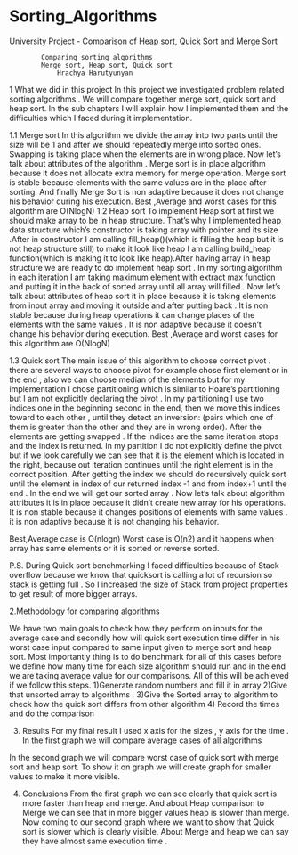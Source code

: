 # Sorting_Algorithms
University  Project - Comparison of  Heap sort, Quick Sort and Merge Sort

			Comparing sorting algorithms
			Merge sort, Heap sort, Quick sort
				Hrachya Harutyunyan
1 What we did in this project
In this project we investigated problem related sorting algorithms .
We will compare together merge sort, quick sort  and heap sort. In the sub chapters I will explain how I implemented them and the difficulties which I faced during it implementation.

1.1	Merge sort
In this algorithm we divide the array into two parts until the size will be 1  and after we should repeatedly merge into sorted ones. Swapping is taking place when the elements are in wrong place. Now let’s talk about attributes of the algorithm . Merge sort is in place algorithm because it does not allocate extra  memory for merge operation. Merge sort is stable because elements with the same values  are in the place after sorting. And finally Merge Sort is non adaptive because it does not change his behavior during his execution.
Best ,Average and worst cases  for this algorithm are O(NlogN)
1.2	Heap sort 
To implement Heap sort at first we should make array to be in heap structure. That’s why I implemented heap data structure which’s constructor is taking  array with pointer and its size .After in constructor I am calling fill_heap()(which is filling the heap but it is not heap structure still) to make it  look like heap I am calling  build_heap function(which is making it to look like heap).After having array in heap structure we are ready to do implement heap sort . In my sorting algorithm in each iteration  I am taking maximum element with extract max function and putting it in the back of sorted array until all array will filled .
Now let’s talk  about attributes of heap sort it in place because it is taking elements from input array and moving it outside and after putting back . It is non stable because during heap operations it can change places  of the elements with the same values . It is non adaptive because it doesn’t  change his behavior during execution.
Best ,Average and worst cases  for this algorithm are O(NlogN)

1.3	Quick sort
The main issue of this algorithm to choose correct pivot . there are several ways to choose pivot for example chose first element or in the end , also we can choose median of the elements but for my implementation I chose partitioning which is similar to  Hoare’s partitioning but I am not explicitly declaring the pivot . In my partitioning I  use two indices one in the beginning second in the end, then we move this indices toward to each other , until they detect an inversion: (pairs which one of them is greater than the other and they are in wrong order). After the elements are getting swapped . If the indices are the same iteration stops and the index is returned. In my partition I do not explicitly define the pivot  but if we look carefully we can see that it is the element which is located in the right, because out iteration continues until the right element is in the correct position. After getting the index we should do recursively quick sort until the element in index of our returned index -1 and from index+1 until the end . In the end we will get our sorted array .
Now let’s talk about algorithm attributes  it is  in place because it didn’t create new array for his operations. It is non stable because it changes positions of elements with same values . it is non adaptive because it is not changing his behavior.

Best,Average case is O(nlogn)
Worst case is O(n2) and it   happens when array has same elements  or it is sorted or reverse sorted.

P.S. During Quick sort benchmarking I faced difficulties because of Stack overflow because we know that quicksort is calling a lot of recursion so stack is getting full  . So I increased the size of Stack from project properties  to get result of more bigger  arrays.


2.Methodology for comparing  algorithms

We have two main goals to check how they perform on inputs for the average case and secondly how will quick sort execution time  differ in his worst case input compared to same input given to merge sort and heap sort. Most importantly thing is to do benchmark for all of this cases before  we define how many time for each size algorithm should run and in the end we are taking average value for our comparisons. All of this will be achieved if we follow this steps.
 1)Generate random numbers and fill it in array
2)Give that unsorted array to algorithms .
3)Give the Sorted array to algorithm to check how the quick sort differs from other  algorithm
4) Record the times  and do the comparison

3. Results
For my final result I used x axis for the sizes , y axis for the  time .
In the first graph we will compare average cases of all algorithms  
 

In the second graph we will compare worst case of quick sort with merge sort  and heap sort.  To show it on graph we will  create graph for smaller values to make it more visible.
 

4. Conclusions
From the first graph we can see clearly that quick sort is more   faster  than heap and merge. And about Heap comparison to Merge we can see that in more bigger values heap is slower than merge. Now coming to our second graph where we want to show  that Quick sort is slower which is clearly visible. About Merge and heap we can say they have almost same execution time .


